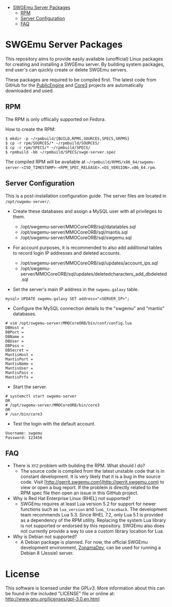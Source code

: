 * [SWGEmu Server Packages](#sgwemu-server-packages)
	* [RPM](#rpm)
	* [Server Configuration](#server-configuration)
	* [FAQ](#faq)


# SWGEmu Server Packages

This repository aims to provide easily available (unofficial) Linux packages for creating and installing a SWGEmu server. By building system packages, end user's can quickly create or delete SWGEmu servers.

These packages are required to be compiled first. The latest code from GitHub for the [PublicEngine](https://github.com/TheAnswer/PublicEngine) and [Core3](https://github.com/TheAnswer/Core3) projects are automatically downloaded and used.


## RPM

The RPM is only offiically supported on Fedora.

How to create the RPM:
~~~
$ mkdir -p ~/rpmbuild/{BUILD,RPMS,SOURCES,SPECS,SRPMS}
$ cp -r rpm/SOURCES/* ~/rpmbuild/SOURCES/
$ cp -r rpm/SPECS/* ~/rpmbuild/SPECS/
$ rpmbuild -bb ~/rpmbuild/SPECS/swge-server.spec
~~~

The compiled RPM will be available at `~/rpmbuild/RPMS/x86_64/swgemu-server-<ISO_TIMESTAMP>-<RPM_SPEC_RELEASE>.<OS_VERSION>.x86_64.rpm`.


## Server Configuration

This is a post-installation configuration guide. The server files are located in `/opt/swgemu-server/`.

* Create these databases and assign a MySQL user with all privileges to them.
	* /opt/swgemu-server/MMOCoreORB/sql/datatables.sql
	* /opt/swgemu-server/MMOCoreORB/sql/mantis.sql
	* /opt/swgemu-server/MMOCoreORB/sql/swgemu.sql

* For account purposes, it is recommended to also add additional tables to record login IP addresses and deleted accounts.
	* /opt/swgemu-server/MMOCoreORB/sql/updates/account_ips.sql
	* /opt/swgemu-server/MMOCoreORB/sql/updates/deletedcharacters_add_dbdeleted.sql

* Set the server's main IP address in the `swgemu.galaxy` table.

```
mysql> UPDATE swgemu.galaxy SET address="<SERVER_IP>";
```

* Configure the MySQL connection details to the "swgemu" and "mantis" databases.

```
# vim /opt/swgemu-server/MMOCoreORB/bin/conf/config.lua
DBHost =
DBPort =
DBName =
DBUser =
DBPass =
DBSecret =
MantisHost =
MantisPort =
MantisName =
MantisUser =
MantisPass =
MantisPrfx =
```

* Start the server.

```
# systemctl start swgemu-server
OR
# /opt/swgemu-server/MMOCoreORB/bin/core3
OR
# /usr/bin/core3
```

* Test the login with the default account.

```
Username: swgemu
Password: 123456
```

## FAQ

* There is `XYZ` problem with building the RPM. What should I do?
	* The source code is compiled from the latest unstable code that is in constant development. It is very likely that it is a bug in the source code. Visit [http://gerrit.swgemu.com](http://gerrit.swgemu.com) to view or open a bug report. If the problem is directly related to the RPM spec file then open an issue in this GitHub project.
* Why is Red Hat Enterprise Linux (RHEL) not supported?
	* SWGEmu requires at least Lua version 5.2 for support for newer functions such as `lua_version` and `luaL_traceback`. The development team recommends Lua 5.3. Since RHEL 7.2, only Lua 5.1 is provided as a dependency of the RPM utility. Replacing the system Lua library is not supported or endorsed by this repository. SWGEmu also does not currently provide a way to use a custom library location for Lua.
* Why is Debian not supported?
	* A Debian package is planned. For now, the official SWGEmu development environment, [ZonamaDev](https://github.com/Scurby/ZonamaDev), can be used for running a Debian 8 (Jessie) server.


# License

This software is licensed under the GPLv3. More information about this can be found in the included "LICENSE" file or online at: http://www.gnu.org/licenses/gpl-3.0.en.html
